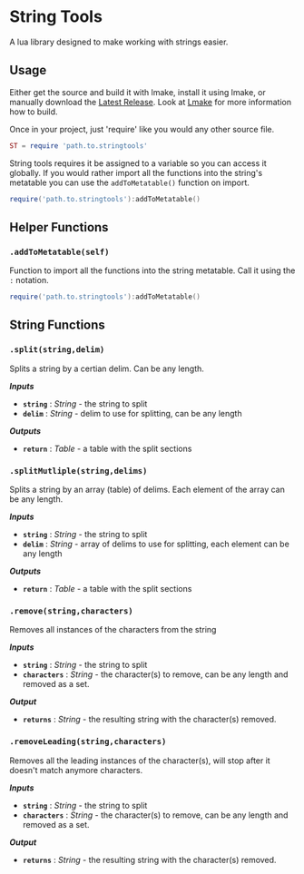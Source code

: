 # String Tools
A lua library designed to make working with strings easier.

## Usage
Either get the source and build it with lmake, install it using lmake, or manually download the [Latest Release](https://github.com/snsvrno/stringtools-lua/releases/latest). Look at [Lmake](https://github.com/snsvrno/lmake-rs) for more information how to build.

Once in your project, just 'require' like you would any other source file.

```lua
ST = require 'path.to.stringtools'
``` 

String tools requires it be assigned to a variable so you can access it globally. If you would rather import all the functions into the string's metatable you can use the `addToMetatable()` function on import.

```lua
require('path.to.stringtools'):addToMetatable()
```

## Helper Functions

### `.addToMetatable(self)`
Function to import all the functions into the string metatable. Call it using the `:` notation.

```lua
require('path.to.stringtools'):addToMetatable()
```

## String Functions

### `.split(string,delim)`
Splits a string by a certian delim. Can be any length.

***Inputs***
- **`string`** : *String* - the string to split
- **`delim`** : *String* - delim to use for splitting, can be any length

***Outputs***
- **`return`** : *Table<String>* - a table with the split sections

### `.splitMutliple(string,delims)`
Splits a string by an array (table) of delims. Each element of the array can be any length.

***Inputs***
- **`string`** : *String* - the string to split
- **`delim`** : *String* - array of delims to use for splitting, each element can be any length

***Outputs***
- **`return`** : *Table<String>* - a table with the split sections

### `.remove(string,characters)`
Removes all instances of the characters from the string

***Inputs***
- **`string`** : *String* - the string to split
- **`characters`** : *String* - the character(s) to remove, can be any length and removed as a set.

***Output***
- **`returns`** : *String* - the resulting string with the character(s) removed.

### `.removeLeading(string,characters)`
Removes all the leading instances of the character(s), will stop after it doesn't match anymore characters.

***Inputs***
- **`string`** : *String* - the string to split
- **`characters`** : *String* - the character(s) to remove, can be any length and removed as a set.

***Output***
- **`returns`** : *String* - the resulting string with the character(s) removed.
